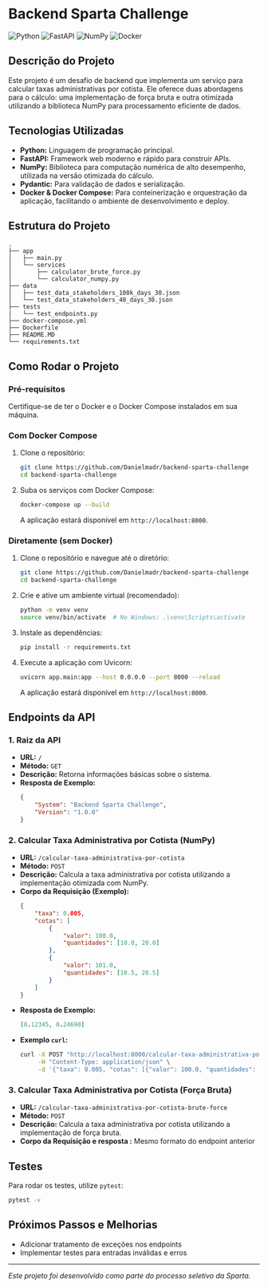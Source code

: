 # Backend Sparta Challenge

![Python](https://img.shields.io/badge/Python-3776AB?style=for-the-badge&logo=python&logoColor=white)
![FastAPI](https://img.shields.io/badge/FastAPI-009688?style=for-the-badge&logo=fastapi&logoColor=white)
![NumPy](https://img.shields.io/badge/NumPy-013243?style=for-the-badge&logo=numpy&logoColor=white)
![Docker](https://img.shields.io/badge/Docker-2496ED?style=for-the-badge&logo=docker&logoColor=white)

## Descrição do Projeto

Este projeto é um desafio de backend que implementa um serviço para calcular taxas administrativas por cotista. Ele oferece duas abordagens para o cálculo: uma implementação de força bruta e outra otimizada utilizando a biblioteca NumPy para processamento eficiente de dados.

## Tecnologias Utilizadas

*   **Python:** Linguagem de programação principal.
*   **FastAPI:** Framework web moderno e rápido para construir APIs.
*   **NumPy:** Biblioteca para computação numérica de alto desempenho, utilizada na versão otimizada do cálculo.
*   **Pydantic:** Para validação de dados e serialização.
*   **Docker & Docker Compose:** Para conteinerização e orquestração da aplicação, facilitando o ambiente de desenvolvimento e deploy.

## Estrutura do Projeto

```
. 
├── app
│   ├── main.py
│   └── services
│       ├── calculator_brute_force.py
│       └── calculator_numpy.py
├── data
│   ├── test_data_stakeholders_100k_days_30.json
│   └── test_data_stakeholders_40_days_30.json
├── tests
|   └── test_endpoints.py
├── docker-compose.yml
├── Dockerfile
├── README.MD
└── requirements.txt
```
## Como Rodar o Projeto

### Pré-requisitos

Certifique-se de ter o Docker e o Docker Compose instalados em sua máquina.

### Com Docker Compose

1.  Clone o repositório:
    ```bash
    git clone https://github.com/Danielmadr/backend-sparta-challenge
    cd backend-sparta-challenge
    ```
2.  Suba os serviços com Docker Compose:
    ```bash
    docker-compose up --build
    ```
    A aplicação estará disponível em `http://localhost:8000`.

### Diretamente (sem Docker)

1.  Clone o repositório e navegue até o diretório:
    ```bash
    git clone https://github.com/Danielmadr/backend-sparta-challenge
    cd backend-sparta-challenge
    ```
2.  Crie e ative um ambiente virtual (recomendado):
    ```bash
    python -m venv venv
    source venv/bin/activate  # No Windows: .\venv\Scripts\activate
    ```
3.  Instale as dependências:
    ```bash
    pip install -r requirements.txt
    ```
4.  Execute a aplicação com Uvicorn:
    ```bash
    uvicorn app.main:app --host 0.0.0.0 --port 8000 --reload
    ```
    A aplicação estará disponível em `http://localhost:8000`.

## Endpoints da API

### 1. Raiz da API

*   **URL:** `/`
*   **Método:** `GET`
*   **Descrição:** Retorna informações básicas sobre o sistema.
*   **Resposta de Exemplo:**
    ```json
    {
        "System": "Backend Sparta Challenge",
        "Version": "1.0.0"
    }
    ```

### 2. Calcular Taxa Administrativa por Cotista (NumPy)

*   **URL:** `/calcular-taxa-administrativa-por-cotista`
*   **Método:** `POST`
*   **Descrição:** Calcula a taxa administrativa por cotista utilizando a implementação otimizada com NumPy.
*   **Corpo da Requisição (Exemplo):**
    ```json
    {
        "taxa": 0.005,
        "cotas": [
            {
                "valor": 100.0,
                "quantidades": [10.0, 20.0]
            },
            {
                "valor": 101.0,
                "quantidades": [10.5, 20.5]
            }
        ]
    }
    ```
*   **Resposta de Exemplo:**
    ```json
    [0.12345, 0.24690]
    ```
*   **Exemplo `curl`:**
    ```bash
    curl -X POST "http://localhost:8000/calcular-taxa-administrativa-por-cotista" \
         -H "Content-Type: application/json" \
         -d '{"taxa": 0.005, "cotas": [{"valor": 100.0, "quantidades": [10.0, 20.0]}, {"valor": 101.0, "quantidades": [10.5, 20.5]}]}'
    ```

### 3. Calcular Taxa Administrativa por Cotista (Força Bruta)

*   **URL:** `/calcular-taxa-administrativa-por-cotista-brute-force`
*   **Método:** `POST`
*   **Descrição:** Calcula a taxa administrativa por cotista utilizando a implementação de força bruta.
*   **Corpo da Requisição e resposta :** Mesmo formato do endpoint anterior
    
## Testes

Para rodar os testes, utilize `pytest`:

```bash
pytest -v
```

## Próximos Passos e Melhorias

- Adicionar tratamento de exceções nos endpoints
- Implementar testes para entradas inválidas e erros

---

*Este projeto foi desenvolvido como parte do processo seletivo da Sparta.*